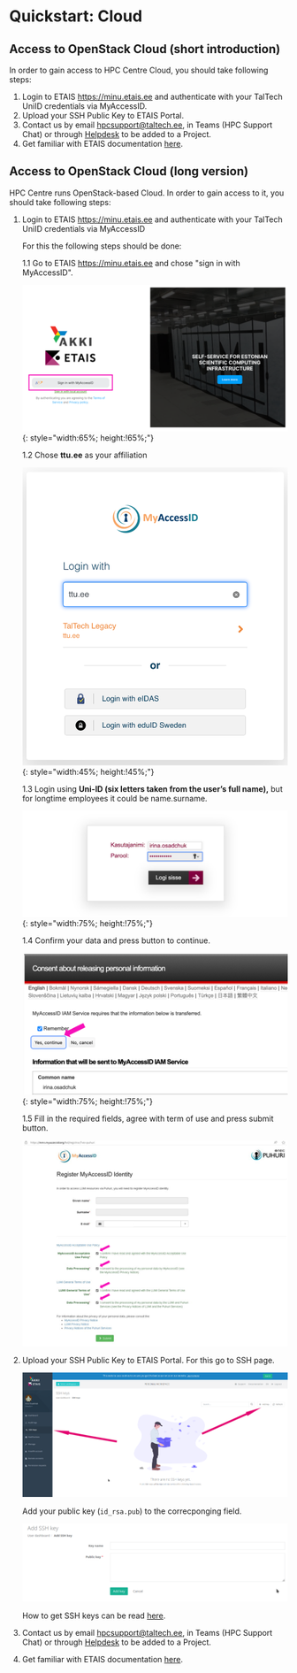 # Quickstart: Cloud

## Access to OpenStack Cloud (short introduction)

In order to gain access to HPC Centre Cloud, you should take following steps:

1. Login to ETAIS <https://minu.etais.ee> and authenticate with your TalTech UniID credentials via MyAccessID.
2. Upload your SSH Public Key to ETAIS Portal.
3. Contact us by email [hpcsupport@taltech.ee](mailto:hpcsupport@taltech.ee), in Teams (HPC Support Chat) or through [Helpdesk](https://taltech.atlassian.net/servicedesk/customer/portal/18) to be added to a Project.
4. Get familiar with ETAIS documentation [here](https://etais.ee/).

## Access to OpenStack Cloud (long version)

HPC Centre runs OpenStack-based Cloud. In order to gain access to it, you should take following steps:

1. Login to ETAIS <https://minu.etais.ee> and authenticate with your TalTech UniID credentials via MyAccessID

    For this the following steps should be done:

    1.1 Go to ETAIS <https://minu.etais.ee> and chose "sign in with MyAccessID".

    ![etais](/lumi/etais.png){: style="width:65%; height:!65%;"}

    1.2 Chose **ttu.ee** as your affiliation

    ![etais-login-2 alt ><](/lumi/MyAccessID1.png){: style="width:45%; height:!45%;"}

    1.3 Login using **Uni-ID (six letters taken from the user’s full name),** but for longtime employees it could be name.surname.

    ![etais-login-3 alt ><](/lumi/etais-2.png){: style="width:75%; height:!75%;"}

    1.4 Confirm your data and press button to continue.

    ![etais](/lumi/etais-3-1.png){: style="width:75%; height:!75%;"}

    1.5 Fill in the required fields, agree with term of use and press submit button.

    ![etais](/lumi/MyAccessID-1.png)

2. Upload your SSH Public Key to ETAIS Portal. For this go to SSH page.

    ![etais-login-6](/pictures/etais-login-6.png)  

    Add your public key (`id_rsa.pub`) to the correcponging field.

    ![etais-login-7](/pictures/etais-login-7.png)

    How to get SSH keys can be read [here](/ssh.html).

3. Contact us by email [hpcsupport@taltech.ee](mailto:hpcsupport@taltech.ee), in Teams (HPC Support Chat) or through [Helpdesk](https://taltech.atlassian.net/servicedesk/customer/portal/18) to be added to a Project.
4. Get familiar with ETAIS documentation [here](https://etais.ee/using/).
